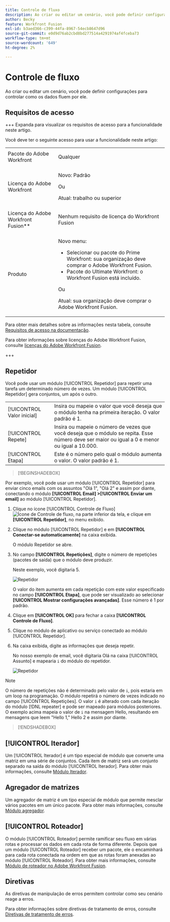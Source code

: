 ```yaml
---
title: Controle de fluxo
description: Ao criar ou editar um cenário, você pode definir configurações para controlar como os dados fluem por ele.
author: Becky
feature: Workfront Fusion
exl-id: b3aed366-c399-44fa-8967-54ecb8647d96
source-git-commit: e0d9d76ab2cbd8bd277514a4291974af4fceba73
workflow-type: tm+mt
source-wordcount: '649'
ht-degree: 2%

---
```


# Controle de fluxo

Ao criar ou editar um cenário, você pode definir configurações para controlar como os dados fluem por ele.

## Requisitos de acesso

+++ Expanda para visualizar os requisitos de acesso para a funcionalidade neste artigo.

Você deve ter o seguinte acesso para usar a funcionalidade neste artigo:

<table style="table-layout:auto">
 <col> 
 <col> 
 <tbody> 
  <tr> 
   <td role="rowheader">Pacote do Adobe Workfront</td> 
   <td> <p>Qualquer</p> </td> 
  </tr> 
  <tr data-mc-conditions=""> 
   <td role="rowheader">Licença do Adobe Workfront</td> 
   <td> <p>Novo: Padrão</p><p>Ou</p><p>Atual: trabalho ou superior</p> </td> 
  </tr> 
  <tr> 
   <td role="rowheader">Licença do Adobe Workfront Fusion**</td> 
   <td>
   <p>Nenhum requisito de licença do Workfront Fusion</p>
   </td> 
  </tr> 
  <tr> 
   <td role="rowheader">Produto</td> 
   <td>
   <p>Novo menu:</p> <ul><li>Selecionar ou pacote do Prime Workfront: sua organização deve comprar o Adobe Workfront Fusion.</li><li>Pacote do Ultimate Workfront: o Workfront Fusion está incluído.</li></ul>
   <p>Ou</p>
   <p>Atual: sua organização deve comprar o Adobe Workfront Fusion.</p>
   </td> 
  </tr>
 </tbody> 
</table>

Para obter mais detalhes sobre as informações nesta tabela, consulte [Requisitos de acesso na documentação](/help/workfront-fusion/references/licenses-and-roles/access-level-requirements-in-documentation.md).

Para obter informações sobre licenças do Adobe Workfront Fusion, consulte [licenças do Adobe Workfront Fusion](/help/workfront-fusion/set-up-and-manage-workfront-fusion/licensing-operations-overview/license-automation-vs-integration.md).

+++

## Repetidor

Você pode usar um módulo [!UICONTROL Repetidor] para repetir uma tarefa um determinado número de vezes. Um módulo [!UICONTROL Repetidor] gera conjuntos, um após o outro.


<table>
    <tr>
        <td>[!UICONTROL Valor inicial]</td>
        <td>Insira ou mapeie o valor que você deseja que o módulo tenha na primeira iteração. O valor padrão é 1.</td>
    </tr>
    <tr>
        <td>[!UICONTROL Repete]</td>
        <td>Insira ou mapeie o número de vezes que você deseja que o módulo se repita. Esse número deve ser maior ou igual a 0 e menor ou igual a 10.000.</td>
    </tr>
    <tr>
        <td>[!UICONTROL Etapa]</td>
        <td>Este é o número pelo qual o módulo aumenta o valor. O valor padrão é 1.</td>
    </tr>
</table>

>[!BEGINSHADEBOX]

Por exemplo, você pode usar um módulo [!UICONTROL Repetidor] para enviar cinco emails com os assuntos &quot;Olá 1&quot;, &quot;Olá 2&quot; e assim por diante, conectando o módulo **[!UICONTROL Email] >[!UICONTROL Enviar um email]** ao módulo [!UICONTROL Repetidor].

1. Clique no ícone [!UICONTROL Controle de Fluxo] ![Ícone de Controle de fluxo](/help/workfront-fusion/references/apps-and-modules/assets/flow-control-icon.gif), na parte inferior da tela, e clique em **[!UICONTROL Repetidor]**, no menu exibido.
1. Clique no módulo [!UICONTROL Repetidor] e em **[!UICONTROL Conectar-se automaticamente]** na caixa exibida.

   O módulo Repetidor se abre.

1. No campo **[!UICONTROL Repetições]**, digite o número de repetições (pacotes de saída) que o módulo deve produzir.

   Neste exemplo, você digitaria 5.

   ![Repetidor](/help/workfront-fusion/references/apps-and-modules/assets/repeater-2-350x207.png)

   O valor do item aumenta em cada repetição com este valor especificado no campo **[!UICONTROL Etapa]**, que pode ser visualizado ao selecionar **[!UICONTROL Mostrar configurações avançadas]**. Esse número é 1 por padrão.

1. Clique em **[!UICONTROL OK]** para fechar a caixa **[!UICONTROL Controle de Fluxo]**.

1. Clique no módulo de aplicativo ou serviço conectado ao módulo [!UICONTROL Repetidor].
1. Na caixa exibida, digite as informações que deseja repetir.

   No nosso exemplo de email, você digitaria Olá na caixa [!UICONTROL Assunto] e mapearia `i` do módulo do repetidor.

   ![Repetidor](/help/workfront-fusion/references/apps-and-modules/assets/repeater-3-350x207.png)



>[!NOTE]
>
>O número de repetições não é determinado pelo valor de `i`, pois estaria em um loop na programação. O módulo repetirá o número de vezes indicado no campo [!UICONTROL Repetições]. O valor `i` é alterado com cada iteração do módulo [!DNL repeater] e pode ser mapeado para módulos posteriores. O exemplo acima mapeia o valor de `i` na mensagem Hello, resultando em mensagens que leem &quot;Hello 1,&quot; Hello 2 e assim por diante.

>[!ENDSHADEBOX]

## [!UICONTROL Iterador]

Um [!UICONTROL Iterador] é um tipo especial de módulo que converte uma matriz em uma série de conjuntos. Cada item de matriz será um conjunto separado na saída do módulo [!UICONTROL Iterador]. Para obter mais informações, consulte [Módulo Iterador](/help/workfront-fusion/references/modules/iterator-module.md).

## Agregador de matrizes

Um agregador de matriz é um tipo especial de módulo que permite mesclar vários pacotes em um único pacote. Para obter mais informações, consulte [Módulo agregador](/help/workfront-fusion/references/modules/aggregator-module.md).

## [!UICONTROL Roteador]

O módulo [!UICONTROL Roteador] permite ramificar seu fluxo em várias rotas e processar os dados em cada rota de forma diferente. Depois que um módulo [!UICONTROL Roteador] receber um pacote, ele o encaminhará para cada rota conectada na ordem em que as rotas foram anexadas ao módulo [!UICONTROL Roteador]. Para obter mais informações, consulte [Módulo de roteador no Adobe Workfront Fusion](/help/workfront-fusion/create-scenarios/add-modules/router-module.md).

## Diretivas

As diretivas de manipulação de erros permitem controlar como seu cenário reage a erros.

Para obter informações sobre diretivas de tratamento de erros, consulte [Diretivas de tratamento de erros](/help/workfront-fusion/references/errors/directives-for-error-handling.md).

